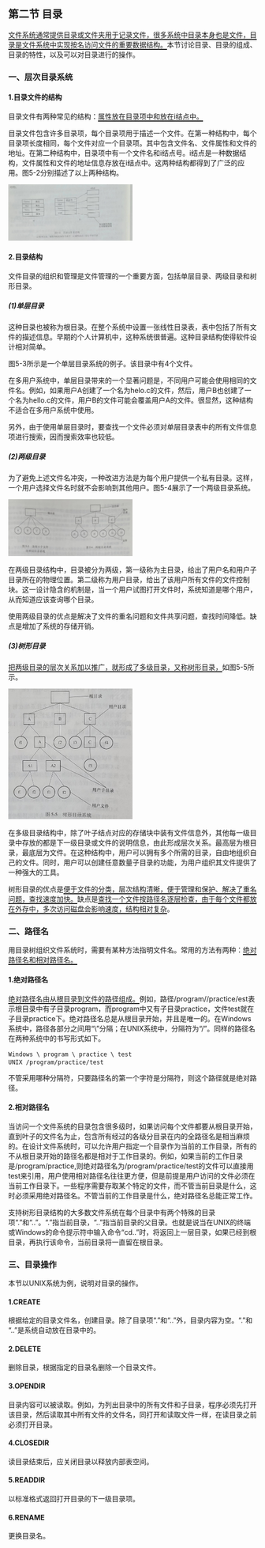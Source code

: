 

## 第二节 目录

<span style="border-bottom:2px solid; black;">文件系统通常提供目录或文件夹用于记录文件，很多系统中目录本身也是文件，目录是文件系统中实现按名访问文件的重要数据结构。</span>本节讨论目录、目录的组成、目录的特性，以及可以对目录进行的操作。

### 一、层次目录系统

#### 1.目录文件的结构

目录文件有两种常见的结构：<span style="border-bottom:2px solid; black;">属性放在目录项中和放在i结点中。	</span>

目录文件包含许多目录项，每个目录项用于描述一个文件。在第一种结构中，每个目录项长度相同，每个文件对应一个目录项。其中包含文件名、文件属性和文件的地址。在第二种结构中，目录项中有一个文件名和i结点号。i结点是一种数据结构，文件属性和文件的地址信息存放在i结点中。这两种结构都得到了广泛的应用。图5-2分别描述了以上两种结构。

<img src="../images/czxtgl_05_1_3.jpeg" width=50%/>

#### 2.目录结构

文件目录的组织和管理是文件管理的一个重要方面，包括单层目录、两级目录和树形目录。

##### (1)单层目录

这种目录也被称为根目录。在整个系统中设置一张线性目录表，表中包括了所有文件的描述信息。早期的个人计算机中，这种系统很普遍。这种目录结构使得软件设计相对简单。

图5-3所示是一个单层目录系统的例子。该目录中有4个文件。

在多用户系统中，单层目录带来的一个显著问题是，不同用户可能会使用相同的文件名。例如，如果用户A创建了一个名为helo.c的文件，然后，用户B也创建了一个名为hello.c的文件，用户B的文件可能会覆盖用户A的文件。很显然，这种结构不适合在多用户系统中使用。

另外，由于使用单层目录时，要查找一个文件必须对单层目录表中的所有文件信息项进行搜索，因而搜索效率也较低。

##### (2)两级目录

为了避免上述文件名冲突，一种改进方法是为每个用户提供一个私有目录。这样，一个用户选择文件名时就不会影响到其他用户。图5-4展示了一个两级目录系统。

<img src="../images/czxtgl_05_1_4.jpeg" width=50%/>

在两级目录结构中，目录被分为两级，第一级称为主目录，给出了用户名和用户子目录所在的物理位置。第二级称为用户目录，给出了该用户所有文件的文件控制块。这一设计隐含的机制是，当一个用户试图打开文件时，系统知道是哪个用户，从而知道应该查询哪个目录。

使用两级目录的优点是解决了文件的重名问题和文件共享问题，查找时间降低。缺点是增加了系统的存储开销。

##### (3)树形目录

<span style="border-bottom:2px solid; black;">把两级目录的层次关系加以推广，就形成了多级目录，又称树形目录，</span>如图5-5所示。

<img src="../images/czxtgl_05_1_5.jpeg" width=50%/>

在多级目录结构中，除了叶子结点对应的存储块中装有文件信息外，其他每一级目录中存放的都是下一级目录或文件的说明信息，由此形成层次关系。最高层为根目录，最底层为文件。在这种结构中，用户可以拥有多个所需的目录，自由地组织自己的文件。同时，用户可以创建任意数量子目录的功能，为用户组织其文件提供了一种强大的工具。

树形目录的优点是<span style="border-bottom:2px solid; black;">便于文件的分类，层次结构清晰，便于管理和保护、解决了重名问题，查找速度加快。</span>缺点是<span style="border-bottom:2px solid; black;">查找一个文件按路径名逐层检查，由于每个文件都放在外存中，多次访问磁盘会影响速度，结构相对复杂</span>。

### 二、路径名

用目录树组织文件系统时，需要有某种方法指明文件名。常用的方法有两种：<span style="border-bottom:2px solid; black;">绝对路径名和相对路径名。</span>

#### 1.绝对路径名

<span style="border-bottom:2px solid; black;">绝对路径名由从根目录到文件的路径组成。</span>例如，路径/program//practice/est表示根目录中有子目录program，而program中又有子目录practice，文件test就在子目录practice下。绝对路径名总是从根目录开始，并且是唯一的。在Windows系统中，路径各部分之间用“\”分隔；在UNIX系统中，分隔符为“/”。同样的路径名在两种系统中的书写形式如下。
```
Windows \ program \ practice \ test
UNIX /program/practice/test
```
不管采用哪种分隔符，只要路径名的第一个字符是分隔符，则这个路径就是绝对路径。

#### 2.相对路径名

当访问一个文件系统的目录包含很多级时，如果访问每个文件都要从根目录开始，直到叶子的文件名为止，包含所有经过的各级分目录在内的全路径名是相当麻烦的。在设计文件系统时，可以允许用户指定一个目录作为当前的工作目录，所有的不从根目录开始的路径名都是相对于工作目录的。例如，如果当前的工作目录是/program/practice,则绝对路径名为/program/practice/test的文件可以直接用test来引用，用户使用相对路径名往往更方便，但是前提是用户访问的文件必须在当前工作目录下。一些程序需要存取某个特定的文件，而不管当前目录是什么，这时必须采用绝对路径名。不管当前的工作目录是什么，绝对路径名总能正常工作。

支持树形目录结构的大多数文件系统在每个目录中有两个特殊的目录项“.”和“..”。“.”指当前目录，“..”指当前目录的父目录。也就是说当在UNIX的终端或Windows的命令提示符中输入命令“cd..”时，将返回上一层目录，如果已经到根目录，再执行该命令，当前目录将一直留在根目录。

### 三、目录操作

本节以UNIX系统为例，说明对目录的操作。

#### 1.CREATE

根据给定的目录文件名，创建目录。除了目录项“.”和“..”外，目录内容为空。“.”和
“..”是系统自动放在目录中的。

#### 2.DELETE

删除目录，根据指定的目录名删除一个目录文件。

#### 3.OPENDIR

目录内容可以被读取。例如，为列出目录中的所有文件和子目录，程序必须先打开该目录，然后读取其中所有文件的文件名，同打开和读取文件一样，在读目录之前必须打开目录。

#### 4.CLOSEDIR

读目录结束后，应关闭目录以释放内部表空间。

#### 5.READDIR

以标准格式返回打开目录的下一级目录项。

#### 6.RENAME

更换目录名。